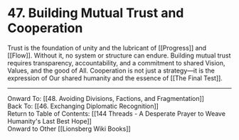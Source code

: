 # 47. Building Mutual Trust and Cooperation

Trust is the foundation of unity and the lubricant of [[Progress]] and [[Flow]]. Without it, no system or structure can endure. Building mutual trust requires transparency, accountability, and a commitment to shared Vision, Values, and the good of All. Cooperation is not just a strategy—it is the expression of Our shared humanity and the essence of [[The Final Test]]. 

____

Onward To: [[48. Avoiding Divisions, Factions, and Fragmentation]]  
Back To: [[46. Exchanging Diplomatic Recognition]]  
Return to Table of Contents: [[144 Threads - A Desperate Prayer to Weave Humanity's Last Best Hope]]  
Onward to Other [[Lionsberg Wiki Books]]  

